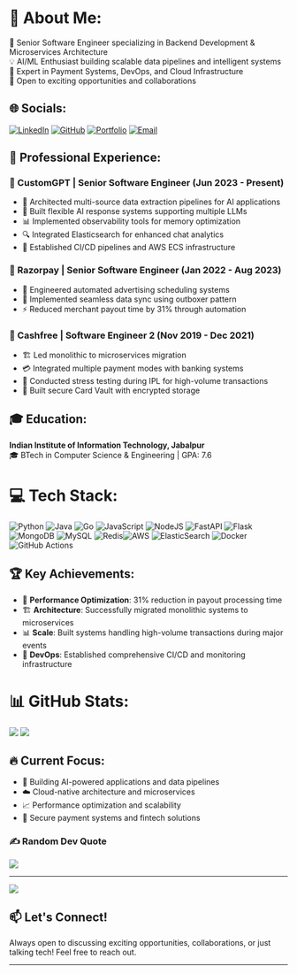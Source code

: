 # 💫 About Me:
🚀 Senior Software Engineer specializing in Backend Development & Microservices Architecture  
💡 AI/ML Enthusiast building scalable data pipelines and intelligent systems  
🔧 Expert in Payment Systems, DevOps, and Cloud Infrastructure  
🌟 Open to exciting opportunities and collaborations  

## 🌐 Socials:
[![LinkedIn](https://img.shields.io/badge/LinkedIn-%230077B5.svg?logo=linkedin&logoColor=white)](https://linkedin.com/in/achinta-mistry) [![GitHub](https://img.shields.io/badge/GitHub-%23121011.svg?logo=github&logoColor=white)](https://github.com/achintMi) [![Portfolio](https://img.shields.io/badge/Portfolio-%23000000.svg?logo=firefox&logoColor=white)](https://achinta-mistry-portfolio-hub.lovable.app/) [![Email](https://img.shields.io/badge/Email-D14836?logo=gmail&logoColor=white)](mailto:achintachu0@gmail.com)

## 💼 Professional Experience:

### 🏢 CustomGPT | Senior Software Engineer (Jun 2023 - Present)
- 🔗 Architected multi-source data extraction pipelines for AI applications
- 🤖 Built flexible AI response systems supporting multiple LLMs
- 📊 Implemented observability tools for memory optimization
- 🔍 Integrated Elasticsearch for enhanced chat analytics
- 🚀 Established CI/CD pipelines and AWS ECS infrastructure

### 🏢 Razorpay | Senior Software Engineer (Jan 2022 - Aug 2023)
- 📅 Engineered automated advertising scheduling systems
- 🔄 Implemented seamless data sync using outboxer pattern
- ⚡ Reduced merchant payout time by 31% through automation

### 🏢 Cashfree | Software Engineer 2 (Nov 2019 - Dec 2021)
- 🏗️ Led monolithic to microservices migration
- 💳 Integrated multiple payment modes with banking systems
- 🏏 Conducted stress testing during IPL for high-volume transactions
- 🔐 Built secure Card Vault with encrypted storage


## 🎓 Education:
**Indian Institute of Information Technology, Jabalpur**  
🎓 BTech in Computer Science & Engineering | GPA: 7.6

# 💻 Tech Stack:
![Python](https://img.shields.io/badge/python-3670A0?style=for-the-badge&logo=python&logoColor=ffdd54) ![Java](https://img.shields.io/badge/java-%23ED8B00.svg?style=for-the-badge&logo=openjdk&logoColor=white) ![Go](https://img.shields.io/badge/go-%2300ADD8.svg?style=for-the-badge&logo=go&logoColor=white) ![JavaScript](https://img.shields.io/badge/javascript-%23323330.svg?style=for-the-badge&logo=javascript&logoColor=%23F7DF1E) ![NodeJS](https://img.shields.io/badge/node.js-6DA55F?style=for-the-badge&logo=node.js&logoColor=white) ![FastAPI](https://img.shields.io/badge/FastAPI-005571?style=for-the-badge&logo=fastapi) ![Flask](https://img.shields.io/badge/flask-%23000.svg?style=for-the-badge&logo=flask&logoColor=white) ![MongoDB](https://img.shields.io/badge/MongoDB-%234ea94b.svg?style=for-the-badge&logo=mongodb&logoColor=white) ![MySQL](https://img.shields.io/badge/mysql-%2300f.svg?style=for-the-badge&logo=mysql&logoColor=white) ![Redis](https://img.shields.io/badge/redis-%23DD0031.svg?style=for-the-badge&logo=redis&logoColor=white)![AWS](https://img.shields.io/badge/AWS-%23FF9900.svg?style=for-the-badge&logo=amazon-aws&logoColor=white) ![ElasticSearch](https://img.shields.io/badge/-ElasticSearch-005571?style=for-the-badge&logo=elasticsearch) ![Docker](https://img.shields.io/badge/docker-%230db7ed.svg?style=for-the-badge&logo=docker&logoColor=white) ![GitHub Actions](https://img.shields.io/badge/github%20actions-%232671E5.svg?style=for-the-badge&logo=githubactions&logoColor=white)

## 🏆 Key Achievements:
- 🚀 **Performance Optimization**: 31% reduction in payout processing time
- 🏗️ **Architecture**: Successfully migrated monolithic systems to microservices
- 📊 **Scale**: Built systems handling high-volume transactions during major events
- 🔧 **DevOps**: Established comprehensive CI/CD and monitoring infrastructure

# 📊 GitHub Stats:
![](https://github-readme-stats.vercel.app/api?username=achintMi&theme=radical&hide_border=false&include_all_commits=true&count_private=true)
![](https://github-readme-streak-stats.herokuapp.com/?user=achintMi&theme=radical&hide_border=false)

## 🔥 Current Focus:
- 🤖 Building AI-powered applications and data pipelines
- ☁️ Cloud-native architecture and microservices
- 📈 Performance optimization and scalability
- 🔐 Secure payment systems and fintech solutions

### ✍️ Random Dev Quote
![](https://quotes-github-readme.vercel.app/api?type=horizontal&theme=dark)

---
![](https://visitcount.itsvg.in/api?id=achintMi&label=Profile%20Views&color=0&icon=0&pretty=true)

## 📫 Let's Connect!
Always open to discussing exciting opportunities, collaborations, or just talking tech! Feel free to reach out.

---
